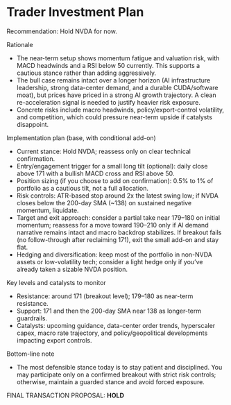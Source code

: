 # Trader Investment Plan

Recommendation: Hold NVDA for now.

Rationale
- The near-term setup shows momentum fatigue and valuation risk, with MACD headwinds and a RSI below 50 currently. This supports a cautious stance rather than adding aggressively.
- The bull case remains intact over a longer horizon (AI infrastructure leadership, strong data-center demand, and a durable CUDA/software moat), but prices have priced in a strong AI growth trajectory. A clean re-acceleration signal is needed to justify heavier risk exposure.
- Concrete risks include macro headwinds, policy/export-control volatility, and competition, which could pressure near-term upside if catalysts disappoint.

Implementation plan (base, with conditional add-on)
- Current stance: Hold NVDA; reassess only on clear technical confirmation.
- Entry/engagement trigger for a small long tilt (optional): daily close above 171 with a bullish MACD cross and RSI above 50.
- Position sizing (if you choose to add on confirmation): 0.5% to 1% of portfolio as a cautious tilt, not a full allocation.
- Risk controls: ATR-based stop around 2x the latest swing low; if NVDA closes below the 200-day SMA (~138) on sustained negative momentum, liquidate.
- Target and exit approach: consider a partial take near 179–180 on initial momentum; reassess for a move toward 190–210 only if AI demand narrative remains intact and macro backdrop stabilizes. If breakout fails (no follow-through after reclaiming 171), exit the small add-on and stay flat.
- Hedging and diversification: keep most of the portfolio in non-NVDA assets or low-volatility tech; consider a light hedge only if you’ve already taken a sizable NVDA position.

Key levels and catalysts to monitor
- Resistance: around 171 (breakout level); 179–180 as near-term resistance.
- Support: 171 and then the 200-day SMA near 138 as longer-term guardrails.
- Catalysts: upcoming guidance, data-center order trends, hyperscaler capex, macro rate trajectory, and policy/geopolitical developments impacting export controls.

Bottom-line note
- The most defensible stance today is to stay patient and disciplined. You may participate only on a confirmed breakout with strict risk controls; otherwise, maintain a guarded stance and avoid forced exposure.

FINAL TRANSACTION PROPOSAL: **HOLD**
